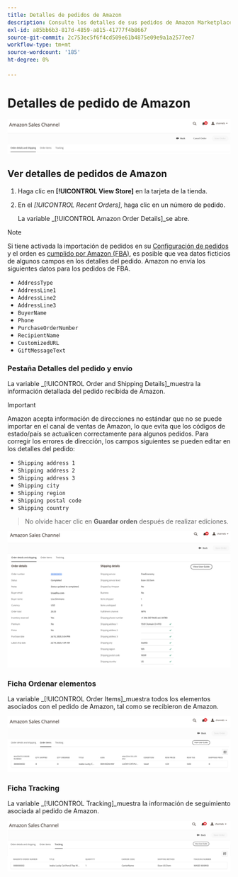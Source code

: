 ```yaml
---
title: Detalles de pedidos de Amazon
description: Consulte los detalles de sus pedidos de Amazon Marketplace en el administrador de Adobe Commerce o Magento Open Source.
exl-id: a85bb6b3-817d-4859-a815-41777f4b8667
source-git-commit: 2c753ec5f6f4cd509e61b4875e09e9a1a2577ee7
workflow-type: tm+mt
source-wordcount: '185'
ht-degree: 0%

---
```


# Detalles de pedido de Amazon

![Detalles de pedido de Amazon](assets/amazon-order-details-header.png)

## Ver detalles de pedidos de Amazon

1. Haga clic en **[!UICONTROL View Store]** en la tarjeta de la tienda.

1. En el _[!UICONTROL Recent Orders]_, haga clic en un número de pedido.

   La variable _[!UICONTROL Amazon Order Details]_se abre.

>[!NOTE]
>
>Si tiene activada la importación de pedidos en su [Configuración de pedidos](./order-settings.md) y el orden es [cumplido por Amazon (FBA)](./fulfilled-by.md), es posible que vea datos ficticios de algunos campos en los detalles del pedido. Amazon no envía los siguientes datos para los pedidos de FBA.
>
> - `AddressType`
> - `AddressLine1`
> - `AddressLine2`
> - `AddressLine3`
> - `BuyerName`
> - `Phone`
> - `PurchaseOrderNumber`
> - `RecipientName`
> - `CustomizedURL`
> - `GiftMessageText`


### Pestaña Detalles del pedido y envío

La variable _[!UICONTROL Order and Shipping Details]_muestra la información detallada del pedido recibida de Amazon.

>[!IMPORTANT]
>
>Amazon acepta información de direcciones no estándar que no se puede importar en el canal de ventas de Amazon, lo que evita que los códigos de estado/país se actualicen correctamente para algunos pedidos. Para corregir los errores de dirección, los campos siguientes se pueden editar en los detalles del pedido:
>
>- `Shipping address 1`
>- `Shipping address 2`
>- `Shipping address 3`
>- `Shipping city`
>- `Shipping region`
>- `Shipping postal code`
>- `Shipping country`

>
>No olvide hacer clic en **Guardar orden** después de realizar ediciones.

![Detalles de pedidos y envíos](assets/amazon-order-details.png)

### Ficha Ordenar elementos

La variable _[!UICONTROL Order Items]_muestra todos los elementos asociados con el pedido de Amazon, tal como se recibieron de Amazon.

![Detalles del artículo del pedido](assets/amazon-order-item-details.png)

### Ficha Tracking

La variable _[!UICONTROL Tracking]_muestra la información de seguimiento asociada al pedido de Amazon.

![Detalles de seguimiento](assets/amazon-order-tracking-details.png)
